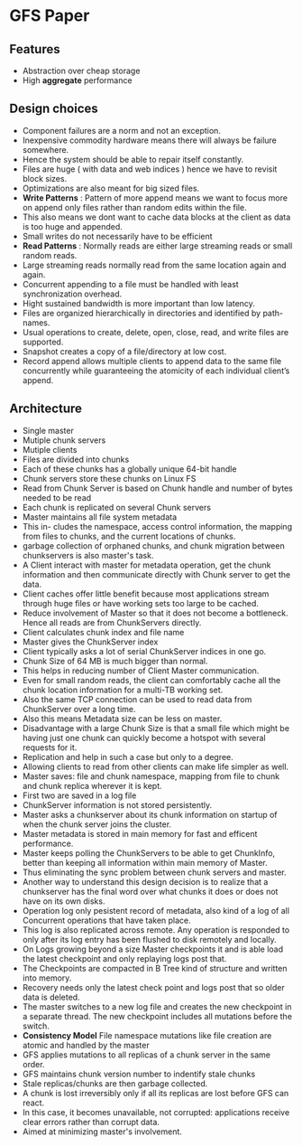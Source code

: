# GFS Paper

## Features
* Abstraction over cheap storage
* High **aggregate** performance
  
## Design choices
* Component failures are a norm and not an exception.
* Inexpensive commodity hardware means there will always be failure somewhere. 
* Hence the system should be able to repair itself constantly.
* Files are huge ( with data and web indices ) hence we have to revisit block sizes. 
* Optimizations are also meant for big sized files.
* **Write Patterns** : Pattern of more append means we want to focus more on append only files rather than random edits within the file. 
* This also means we dont want to cache data blocks at the client as data is too huge and appended. 
* Small writes do not necessarily have to be efficient
* **Read Patterns** : Normally reads are either large streaming reads or small random reads. 
* Large streaming reads normally read from the same location again and again.
* Concurrent appending to a file must be handled with least synchronization overhead.
* Hight sustained bandwidth is more important than low latency.
* Files are organized hierarchically in directories and identified by path-names. 
* Usual operations to create, delete, open, close, read, and write files are supported. 
* Snapshot creates a copy of a file/directory at low cost.
* Record append allows multiple clients to append data to the same file concurrently while guaranteeing the atomicity of each individual client’s append.
  

## Architecture
* Single master
* Mutiple chunk servers
* Mutiple clients
* Files are divided into chunks
* Each of these chunks has a globally unique 64-bit handle
* Chunk servers store these chunks on Linux FS
* Read from Chunk Server is based on Chunk handle and number of bytes needed to be read
* Each chunk is replicated on several Chunk servers
* Master maintains all file system metadata
* This in- cludes the namespace, access control information, the mapping from files to chunks, and the current locations of chunks.
* garbage collection of orphaned chunks, and chunk migration between chunkservers is also master's task.
* A Client interact with master for metadata operation, get the chunk information and then communicate directly with Chunk server to get the data.
* Client caches offer little benefit because most applications stream through huge files or have working sets too large to be cached.
* Reduce involvement of Master so that it does not become a bottleneck. Hence all reads are from ChunkServers directly.
* Client calculates chunk index and file name
* Master gives the ChunkServer index
* Client typically asks a lot of serial ChunkServer indices in one go.
* Chunk Size of 64 MB is much bigger than normal.
* This helps in reducing number of Client Master communication.
* Even for small random reads, the client can comfortably cache all the chunk location information for a multi-TB working set.
* Also the same TCP connection can be used to read data from ChunkServer over a long time.
* Also this means Metadata size can be less on master.
* Disadvantage with a large Chunk Size is that a small file which might be having just one chunk can quickly become a hotspot with several requests for it.
* Replication and help in such a case but only to a degree.
* Allowing clients to read from other clients can make life simpler as well.
* Master saves: file and chunk namespace, mapping from file to chunk and chunk replica wherever it is kept.
* First two are saved in a log file
* ChunkServer information is not stored persistently.
* Master asks a chunkserver about its chunk information on startup of when the chunk server joins the cluster.
* Master metadata is stored in main memory for fast and efficent performance.
* Master keeps polling the ChunkServers to be able to get ChunkInfo, better than keeping all information within main memory of Master.
* Thus eliminating the sync problem between chunk servers and master.
* Another way to understand this design decision is to realize that a chunkserver has the final word over what chunks it does or does not have on its own disks.
* Operation log only pesistent record of metadata, also kind of a log of all Concurrent operations that have taken place.
* This log is also replicated across remote. Any operation is responded to only after its log entry has been flushed to disk remotely and locally.
* On Logs growing beyond a size Master checkpoints it and is able load the latest checkpoint and only replaying logs post that.
* The Checkpoints are compacted in B Tree kind of structure and written into memory.
* Recovery needs only the latest check point and logs post that so older data is deleted.
* The master switches to a new log file and creates the new checkpoint in a separate thread. The new checkpoint includes all mutations before the switch.
* **Consistency Model** File namespace mutations like file creation are atomic and handled by the master
* GFS applies mutations to all replicas of a chunk server in the same order.
* GFS maintains chunk version number to indentify stale chunks
* Stale replicas/chunks are then garbage collected.
* A chunk is lost irreversibly only if all its replicas are lost before GFS can react. 
* In this case, it becomes unavailable, not corrupted: applications receive clear errors rather than corrupt data.
* Aimed at minimizing master's involvement.
  